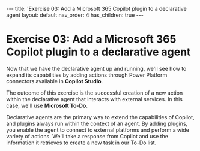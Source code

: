 --- title: 'Exercise 03: Add a Microsoft 365 Copilot plugin to a declarative agent layout: default nav_order: 4 has_children: true ---

# Exercise 03: Add a Microsoft 365 Copilot plugin to a declarative agent

Now that we have the declarative agent up and running, we'll see how to expand its capabilities by adding actions through Power Platform connectors available in **Copilot Studio**. 

 
The outcome of this exercise is the successful creation of a new action within the declarative agent that interacts with external services. In this case, we'll use **Microsoft To-Do**. 

 
Declarative agents are the primary way to extend the capabilities of Copilot, and plugins always run within the context of an agent. By adding plugins, you enable the agent to connect to external platforms and perform a wide variety of actions. We'll take a response from Copilot and use the information it retrieves to create a new task in our To-Do list. 